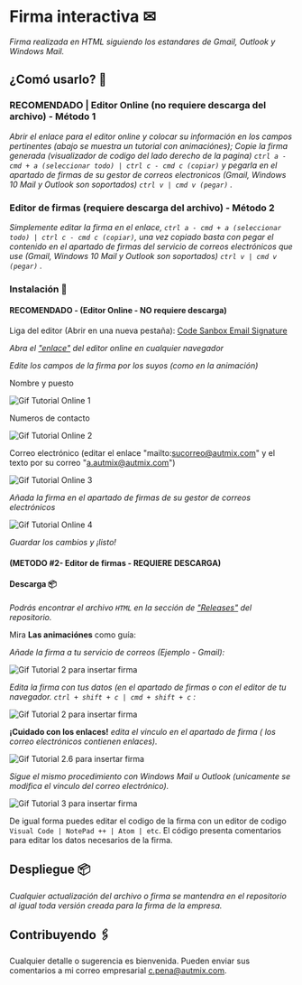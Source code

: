 # Firma interactiva ✉

_Firma realizada en HTML siguiendo los estandares de Gmail, Outlook y Windows Mail._

## ¿Comó usarlo? 🚀

### RECOMENDADO | Editor Online (no requiere descarga del archivo) - Método 1
_Abrir el enlace para el editor online y colocar su información en los campos pertinentes (abajo se muestra un tutorial con animaciónes); Copie la firma generada (visualizador de codigo del lado derecho de la pagina) ```ctrl a - cmd + a (seleccionar todo) | ctrl c - cmd c (copiar)``` y pegarla en el apartado de firmas de su gestor de correos electronicos (Gmail, Windows 10 Mail y Outlook son soportados) ```ctrl v | cmd v (pegar)``` ._

### Editor de firmas (requiere descarga del archivo) - Método 2
_Simplemente editar la firma en el enlace, ```ctrl a - cmd + a (seleccionar todo) | ctrl c - cmd c (copiar)```, una vez copiado basta con pegar el contenido en el apartado de firmas del servicio de correos electrónicos que use (Gmail, Windows 10 Mail y Outlook son soportados) ```ctrl v | cmd v (pegar)``` ._


### Instalación 🔧

#### RECOMENDADO - (Editor Online - NO requiere descarga)
Liga del editor (Abrir en una nueva pestaña): <a target="_blank" href="https://codesandbox.io/s/emailsignaturev453-148sq?file=/index.html">Code Sanbox Email Signature</a>


_Abra el <a target="_blank" href="https://codesandbox.io/s/emailsignaturev453-148sq?file=/index.html">"enlace"</a> del editor online en cualquier navegador_


_Edite los campos de la firma por los suyos (como en la animación)_

Nombre y puesto

![Gif Tutorial Online 1](https://media.giphy.com/media/6IWQDefRh6iEvW1ejq/giphy.gif)

Numeros de contacto

![Gif Tutorial Online 2](https://media.giphy.com/media/6AgyX1DEb8U9F2Jdwx/giphy.gif)

Correo electrónico (editar el enlace "mailto:sucorreo@autmix.com" y el texto por su correo "a.autmix@autmix.com")

![Gif Tutorial Online 3](https://media.giphy.com/media/mxU3RqrOu6vJ37dcoH/giphy.gif)


_Añada la firma en el apartado de firmas de su gestor de correos electrónicos_

![Gif Tutorial Online 4](https://media.giphy.com/media/IapIPOlfARm2j13fD8/giphy.gif)

_Guardar los cambios y ¡listo!_



#### (METODO #2- Editor de firmas - REQUIERE DESCARGA)

#### Descarga  📦

_Podrás encontrar el archivo ```HTML``` en la sección de ["Releases"](https://github.com/autmix/email-sign/releases) del repositorio._

Mira **Las animaciónes** como guía:


_Añade la firma a tu servicio de correos (Ejemplo - Gmail):_

![Gif Tutorial 2 para insertar firma](https://media.giphy.com/media/Oj77xUUQfgNTmqboBt/giphy.gif)

_Edita la firma con tus datos (en el apartado de firmas o con el editor de tu navegador. ```ctrl + shift + c | cmd + shift + c``` :_

![Gif Tutorial 2 para insertar firma ](https://media.giphy.com/media/IUGRnKsnjpbTmoWobo/giphy.gif)

**¡Cuidado con los enlaces!** _edita el vinculo en el apartado de firma ( los correo electrónicos contienen enlaces)._

![Gif Tutorial 2.6 para insertar firma ](https://media.giphy.com/media/X0RISzmDpbxKuTG92s/giphy.gif)

_Sigue el mismo procedimiento con Windows Mail u Outlook (unicamente se modifica el vinculo del correo electrónico)._

![Gif Tutorial 3 para insertar firma ](https://media.giphy.com/media/HdtNgOuT8I2Jfp8NfS/giphy.gif)

De igual forma puedes editar el codigo de la firma con un editor de codigo ```Visual Code | NotePad ++ | Atom | etc```. El código presenta comentarios para editar los datos necesarios de la firma.


## Despliegue 📦

_Cualquier actualización del archivo o firma se mantendra en el repositorio al igual toda versión creada para la firma de la empresa._

## Contribuyendo 🖇️

Cualquier detalle o sugerencia es bienvenida. Pueden enviar sus comentarios a mi correo empresarial [c.pena@autmix.com](mailto:c.pena@autmix.com).
